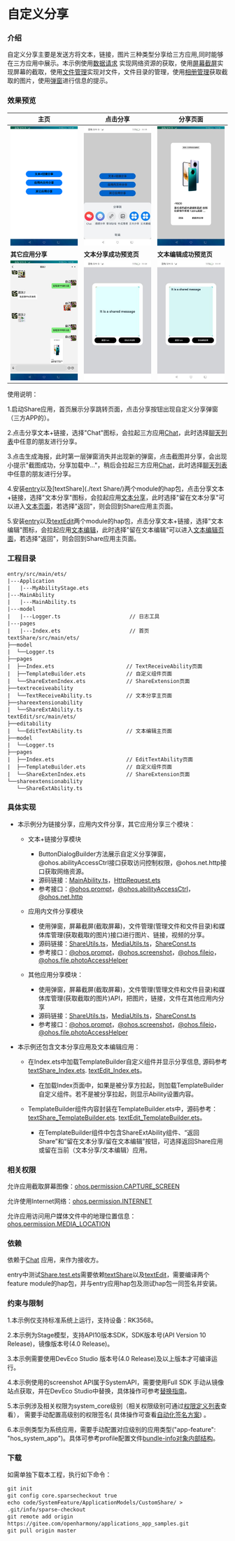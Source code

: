 # 自定义分享

### 介绍

自定义分享主要是发送方将文本，链接，图片三种类型分享给三方应用,同时能够在三方应用中展示。本示例使用[数据请求](https://gitee.com/openharmony/docs/blob/master/zh-cn/application-dev/reference/apis-network-kit/js-apis-http.md)
实现网络资源的获取，使用[屏幕截屏](https://gitee.com/openharmony/docs/blob/master/zh-cn/application-dev/reference/apis-arkui/js-apis-screenshot-sys.md)实现屏幕的截取，使用[文件管理](https://gitee.com/openharmony/docs/blob/master/zh-cn/application-dev/reference/apis-core-file-kit/js-apis-fileio.md)实现对文件，文件目录的管理，使用[相册管理](https://gitee.com/openharmony/docs/blob/master/zh-cn/application-dev/reference/apis-media-library-kit/js-apis-photoAccessHelper.md)获取截取的图片，使用[弹窗](https://gitee.com/openharmony/docs/blob/master/zh-cn/application-dev/reference/apis-arkui/js-apis-prompt.md)进行信息的提示。

### 效果预览

| 主页                               | 点击分享                                      | 分享页面                                      |
|----------------------------------|-------------------------------------------|-------------------------------------------|
| ![](screenshots/shared/home.png) | ![](screenshots/shared/button_dialo.png) | ![](screenshots/shared/canvas_dialog.png) |
| **其它应用分享** | **文本分享成功预览页** | **文本编辑成功预览页** |
| ![](screenshots/revieved/image_file.png) | ![textSharePreview](./screenshots/textShare/textSharePreview.jpeg) | ![templatePreview](./screenshots/textEdit/textEditPreview.jpeg) |

使用说明：

1.启动Share应用，首页展示分享跳转页面，点击分享按钮出现自定义分享弹窗（三方APP的）。

2.点击分享文本+链接，选择"Chat"图标，会拉起三方应用[Chat](https://gitee.com/openharmony/applications_app_samples/tree/master/code/Solutions/IM/Chat)，此时选择[聊天列表](entry/src/main/ets/pages/Index.ets)中任意的朋友进行分享。
 
3.点击生成海报，此时第一层弹窗消失并出现新的弹窗，点击截图并分享，会出现小提示"截图成功，分享加载中..."，稍后会拉起三方应用[Chat](https://gitee.com/openharmony/applications_app_samples/tree/master/code/Solutions/IM/Chat)，此时选择[聊天列表](entry/src/main/ets/pages/Index.ets)中任意的朋友进行分享。

4.安装[entry](./entry/)以及[textShare](./text Share/)两个module的hap包，点击分享文本+链接，选择"文本分享"图标，会拉起应用[文本分享](./textShare/)，此时选择"留在文本分享"可以进入[文本页面](./textShare/src/main/ets/textreceiveability/TextReceiveAbility.ts)，若选择"返回"，则会回到Share应用主页面。

5.安装[entry](./entry/)以及[textEdit](./textEdit/)两个module的hap包，点击分享文本+链接，选择"文本编辑"图标，会拉起应用[文本编辑](./textEdit/)，此时选择"留在文本编辑"可以进入[文本编辑页面](./textEdit/src/main/ets/editability/EditTextAbility.ts)，若选择"返回"，则会回到Share应用主页面。

### 工程目录
```
entry/src/main/ets/
|---Application
|   |---MyAbilityStage.ets                   
|---MainAbility
|   |---MainAbility.ts                   
|---model
|   |---Logger.ts                      // 日志工具
|---pages
|   |---Index.ets                      // 首页
textShare/src/main/ets/
├──model
|  └──Logger.ts
├──pages
|  ├──Index.ets                       // TextReceiveAbility页面
|  ├──TemplateBuilder.ets             // 自定义组件页面
|  └──ShareExtenIndex.ets             // ShareExtension页面
├──textreceiveability
|  └──TextReceiveAbility.ts           // 文本分享主页面
├──shareextensionability
|  └──ShareExtAbility.ts
textEdit/src/main/ets/
├──editability
|  └──EditTextAbility.ts              // 文本编辑主页面
├──model
|  └──Logger.ts
├──pages
|  ├──Index.ets                       // EditTextAbility页面
|  ├──TemplateBuilder.ets             // 自定义组件页面
|  └──ShareExtenIndex.ets             // ShareExtension页面
└──shareextensionability
   └──ShareExtAbility.ts
```

### 具体实现

* 本示例分为链接分享，应用内文件分享，其它应用分享三个模块： 
  * 文本+链接分享模块
    * ButtonDialogBuilder方法展示自定义分享弹窗，@ohos.abilityAccessCtrl接口获取访问控制权限，@ohos.net.http接口获取网络资源。
    * 源码链接：[MainAbility.ts](entry/src/main/ets/MainAbility/MainAbility.ts)，[HttpRequest.ets](ShareComponent/src/main/ets/net/HttpRequest.ets)
    * 参考接口：[@ohos.prompt](https://gitee.com/openharmony/docs/blob/master/zh-cn/application-dev/reference/apis-arkui/js-apis-prompt.md)，[@ohos.abilityAccessCtrl](https://gitee.com/openharmony/docs/blob/master/zh-cn/application-dev/reference/apis-ability-kit/js-apis-abilityAccessCtrl-sys.md)，[@ohos.net.http](https://gitee.com/openharmony/docs/blob/master/zh-cn/application-dev/reference/apis-network-kit/js-apis-http.md)
  
  * 应用内文件分享模块
    * 使用弹窗，屏幕截屏(截取屏幕)，文件管理(管理文件和文件目录)和媒体库管理(获取截取的图片)接口进行图片、链接，视频的分享。
    * 源码链接：[ShareUtils.ts](ShareComponent/src/main/ets/feature/ShareUtils.ts)，[MediaUtils.ts](ShareComponent/src/main/ets/feature/MediaUtils.ts)，[ShareConst.ts](ShareComponent/src/main/ets/util/ShareConst.ts)
    * 参考接口：[@ohos.prompt](https://gitee.com/openharmony/docs/blob/master/zh-cn/application-dev/reference/apis-arkui/js-apis-prompt.md)，[@ohos.screenshot](https://gitee.com/openharmony/docs/blob/master/zh-cn/application-dev/reference/apis-arkui/js-apis-screenshot-sys.md)，[@ohos.fileio](https://gitee.com/openharmony/docs/blob/master/zh-cn/application-dev/reference/apis-core-file-kit/js-apis-fileio.md)，[@ohos.file.photoAccessHelper](https://gitee.com/openharmony/docs/blob/master/zh-cn/application-dev/reference/apis-media-library-kit/js-apis-photoAccessHelper.md)

  * 其他应用分享模块：
    * 使用弹窗，屏幕截屏(截取屏幕)，文件管理(管理文件和文件目录)和媒体库管理(获取截取的图片)API，把图片，链接，文件在其他应用内分享
    * 源码链接：[ShareUtils.ts](ShareComponent/src/main/ets/feature/ShareUtils.ts)，[MediaUtils.ts](ShareComponent/src/main/ets/feature/MediaUtils.ts)，[ShareConst.ts](ShareComponent/src/main/ets/util/ShareConst.ts)
    * 参考接口：[@ohos.prompt](https://gitee.com/openharmony/docs/blob/master/zh-cn/application-dev/reference/apis-arkui/js-apis-prompt.md)，[@ohos.screenshot](https://gitee.com/openharmony/docs/blob/master/zh-cn/application-dev/reference/apis-arkui/js-apis-screenshot-sys.md)，[@ohos.fileio](https://gitee.com/openharmony/docs/blob/master/zh-cn/application-dev/reference/apis-core-file-kit/js-apis-fileio.md)，[@ohos.file.photoAccessHelper](https://gitee.com/openharmony/docs/blob/master/zh-cn/application-dev/reference/apis-media-library-kit/js-apis-photoAccessHelper.md)

* 本示例还包含文本分享应用及文本编辑应用：
  * 在Index.ets中加载TemplateBuilder自定义组件并显示分享信息,  源码参考[textShare_Index.ets](./textShare/src/main/ets/pages/Index.ets). [textEdit_Index.ets](./textEdit/src/main/ets/pages/Index.ets)。
    * 在加载Index页面中，如果是被分享方拉起，则加载TemplateBuilder自定义组件。若不是被分享拉起，则显示Ability设置内容。
  
  * TemplateBuilder组件内容封装在TemplateBuilder.ets中，源码参考：[textShare_TemplateBuilder.ets](./textShare/src/main/ets/pages/TemplateBuilder.ets). 
  [textEdit_TemplateBuilder.ets](./textEdit/src/main/ets/pages/TemplateBuilder.ets)。
    * 在TemplateBuilder组件中包含ShareExtAbility组件、“返回Share”和“留在文本分享/留在文本编辑”按钮，可选择返回Share应用或留在当前（文本分享/文本编辑）应用。

### 相关权限

允许应用截取屏幕图像：[ohos.permission.CAPTURE_SCREEN](https://gitee.com/openharmony/docs/blob/master/zh-cn/application-dev/security/AccessToken/permissions-for-system-apps.md#ohospermissioncapture_screen)

允许使用Internet网络：[ohos.permission.INTERNET](https://gitee.com/openharmony/docs/blob/master/zh-cn/application-dev/security/AccessToken/permissions-for-all.md#ohospermissioninternet)

允许应用访问用户媒体文件中的地理位置信息：[ohos.permission.MEDIA_LOCATION](https://gitee.com/openharmony/docs/blob/master/zh-cn/application-dev/security/AccessToken/permissions-for-all.md#ohospermissionmedia_location)


### 依赖

依赖于[Chat](https://gitee.com/openharmony/applications_app_samples/tree/master/code/Solutions/IM/Chat) 应用，来作为接收方。

entry中测试[Share.test.ets](./entry/src/ohosTest/ets/test/Share.test.ets)需要依赖[textShare](./textShare/)以及[textEdit](./textEdit/)，需要编译两个feature module的hap包，并与entry应用hap包及测试hap包一同签名并安装。

### 约束与限制

1.本示例仅支持标准系统上运行，支持设备：RK3568。
  
2.本示例为Stage模型，支持API10版本SDK，SDK版本号(API Version 10 Release)，镜像版本号(4.0 Release)。

3.本示例需要使用DevEco Studio 版本号(4.0 Release)及以上版本才可编译运行。

4.本示例使用的screenshot API属于SystemAPI，需要使用Full SDK 手动从镜像站点获取，并在DevEco Studio中替换，具体操作可参考[替换指南](https://gitee.com/openharmony/docs/blob/master/zh-cn/application-dev/faqs/full-sdk-switch-guide.md)。

5.本示例涉及相关权限为system_core级别（相关权限级别可通过[权限定义列表](https://gitee.com/openharmony/docs/blob/master/zh-cn/application-dev/security/AccessToken/permissions-for-system-apps.md)查看）， 需要手动配置高级别的权限签名(
具体操作可查看[自动化签名方案](https://gitee.com/openharmony/docs/blob/master/zh-cn/application-dev/security/hapsigntool-overview.md)) 。

6.本示例类型为系统应用，需要手动配置对应级别的应用类型("app-feature": "hos_system_app")。具体可参考profile配置文件[bundle-info对象内部结构]( https://gitee.com/openharmony/docs/blob/eb73c9e9dcdd421131f33bb8ed6ddc030881d06f/zh-cn/application-dev/security/app-provision-structure.md#bundle-info%E5%AF%B9%E8%B1%A1%E5%86%85%E9%83%A8%E7%BB%93%E6%9E%84 )。

### 下载

如需单独下载本工程，执行如下命令：

```
git init
git config core.sparsecheckout true
echo code/SystemFeature/ApplicationModels/CustomShare/ > .git/info/sparse-checkout
git remote add origin https://gitee.com/openharmony/applications_app_samples.git
git pull origin master
```

